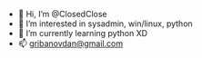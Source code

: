 - 👋 Hi, I’m @ClosedClose
- 👀 I’m interested in sysadmin, win/linux, python
- 🌱 I’m currently learning python XD
- 📫 gribanovdan@gmail.com

<!---
ClosedClose/ClosedClose is a ✨ special ✨ repository because its `README.md` (this file) appears on your GitHub profile.
You can click the Preview link to take a look at your changes.
--->
